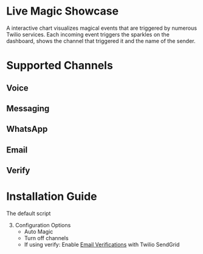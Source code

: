 # Live Magic Showcase

A interactive chart visualizes magical events that are triggered by numerous Twilio services. Each incoming event triggers the sparkles on the dashboard, shows the channel that triggered it and the name of the sender.


# Supported Channels

## Voice

## Messaging

## WhatsApp

## Email

## Verify



# Installation Guide
The default script 


3. Configuration Options
    - Auto Magic
    - Turn off channels
    - If using verify: Enable [Email Verifications](https://www.twilio.com/docs/verify/email#set-up-your-sendgrid-account) with Twilio SendGrid
